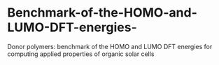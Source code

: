 # Benchmark-of-the-HOMO-and-LUMO-DFT-energies-
Donor polymers: benchmark of the HOMO and LUMO DFT energies for computing applied properties of organic solar cells  
